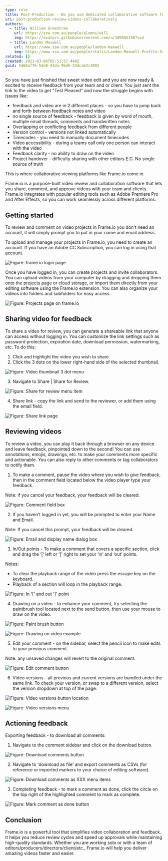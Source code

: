 ```yaml
---
type: rule
title: Post-Production - Do you use dedicated collaborative software to review videos?
uri: post-production-review-videos-collaboratively
authors:
  - title: William Greentree
    url: https://ssw.com.au/people/alumni/will
    img: https://avatars.githubusercontent.com/u/109055250?v=4
  - title: Landon Maxwell
    url: https://www.ssw.com.au/people/landon-maxwell
    img: https://www.ssw.com.au/people/static/Landon-Maxwell-Profile-5c71adb37af77350d3dfffc96affa87a.jpg
related: []
created: 2023-03-06T05:51:57.440Z
guid: 5d66af76-53e0-43da-9bd5-23dcab2c3892
---
```

So you have just finished that sweet video edit and you are now ready & excited to receive feedback from your team and or client. You just sent the link to the video to get "Test Pleased" and now the struggle begins with issues like:

* feedback and video are in 2 different places - so you have to jump back and forth between feedback notes and video
* no single source of feedback - feedback is given by word of mouth, multiple email threads, comments and handwritten notes
* Overlapping or conflicting feedback from different people
* Version control - versions not linked automatically
* Timecodes - you need to manually document timecodes
* Video accessibility - during a teams call only one person can interact with the video
* Feedback clarity -  no ability to draw on the video
* Project handover - difficulty sharing with other editors E.G. No single source of truth


This is where collaborative viewing platforms like Frame.io come in. 

Frame.io is a purpose-built video review and collaboration software that lets you share, comment, and approve videos with your team and clients. Frame.io integrates with popular editing tools such as Adobe Premiere Pro and After Effects, so you can work seamlessly across different platforms.

## Getting started
To review and comment on video projects in Frame.io you don't need an account, it will simply prompt you to put in your name and email address.

To upload and manage your projects in Frame.io, you need to create an account. If you have an Adobe CC Subscription, you can log in using that account.

![Figure: frame.io login page](frameis-login1.png "frame.io login page")

Once you have logged in, you can create projects and invite collaborators. You can upload videos from your computer by dragging and dropping them onto the projects page or cloud storage, or import them directly from your editing software using the Frame.io extension. You can also organize your videos into folders and subfolders for easy access.

![Figure: Projects page on frame.io](frameio-projects1.png "Projects page on frame.io")

## Sharing video for feedback

To share a video for review, you can generate a shareable link that anyone can access without logging in. You can customize the link settings such as password protection, expiration date, download permission, watermarking, etc. To do this; 

1. Click and highlight the video you wish to share.
2. Click the 3 dots on the lower right-hand side of the selected thumbnail.

![Figure: Video thumbnail 3 dot menu](frameio-projects2.png "Video thumbnail 3 dot menu")

3. Navigate to Share | Share for Review.

![Figure: Share for review menu item](frame-edit-6.png "Share for review menu item")

4. Share link - copy the link and send to the reviewer, or add them using the email field. 

![Figure: Share link page](frame-edit-7.png "Share link page")

## Reviewing videos

To review a video, you can play it back through a browser on any device and leave feedback, pinpointed down to the second! You can use annotations, emojis, drawings, etc. to make your comments more specific and actionable. You can also reply to other comments or tag collaborators to notify them.

1. To make a comment, pause the video where you wish to give feedback, then in the comment field located below the video player type your feedback.

Note: if you cancel your feedback, your feedback will be cleared.

![Figure: Comment field box](frame-comment-1.png "Comment field box")

2. If you haven’t logged in yet, you will be prompted to enter your Name and Email. 

Note: If you cancel this prompt, your feedback will be cleared.

![Figure: Email and display name dialog box](frame-comment-3.png "Email and display name dialog box")

3. In/Out points - To make a comment that covers a specific section, click and drag the ‘\[‘ left or ‘]’ right to set your ‘in’ and ‘out’ points.

Notes: 
* To clear the playback range of the video press the escape key on the keyboard.
* Playback of a section will loop in the playback range.

![Figure: In '[' and out ']' point](frame-comment-4.png "In '[' and out ']' point")

4. Drawing on a video - to enhance your comment, try selecting the paintbrush tool located next to the send button, then use your mouse to draw on the video.

![Figure: Paint brush button](frame-comment-5.png "Paint brush button")

![Figure: Drawing on video example](frame-comment-6.png "Drawing on video example")

5. Edit your comment - on the sidebar, select the pencil icon to make edits to your previous comment.

Note: any unsaved changes will revert to the original comment.

![Figure: Edit comment button](frame-comment-7.png "Edit comment button")


6. Video versions - all previous and current versions are bundled under the same link. To check your version, or swap to a different version, select the version dropdown at top of the page.

![Figure: Video versions button location](frame-version-1.png " Video versions button location")

![Figure: Video versions menu](frame-version-2.png "Comparing all video versions")

## Actioning feedback
Exporting feedback - to download all comments:

1. Navigate to the comment sidebar and click on the download button.

![Figure: Download comments button](frame-edit-1.png "Download comments button")

2. Navigate to 'download as file' and export comments as CSVs (for reference or imported markers to your choice of editing software).

![Figure: Download comments as XXX menu items](frame-edit-2.png "Download comments as XXX menu items")

3. Completing feedback - to mark a comment as done, click the circle on the top right of the highlighted comment to mark as complete.

![Figure: Mark comment as done button](frame-edit-3.png "Mark comment as done button")


## Conclusion

Frame.io is a powerful tool that simplifies video collaboration and feedback. It helps you reduce review cycles and speed up approvals while maintaining high-quality standards. Whether you are working solo or with a team of editors/producers/directors/client/etc., Frame.io will help you deliver amazing videos faster and easier.